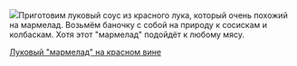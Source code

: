 <!--2025-05-21 16:01:49-->
<div class="yb">
  <div class="rss povarenok"><a href="https://www.povarenok.ru/recipes/show/182689/"><img src="https://www.povarenok.ru/data/cache/2025may/21/28/3177481_21689-640x480.jpg"></a>Приготовим луковый соус из красного лука, который очень похожий на мармелад. Возьмём баночку с собой на природу к сосискам и колбаскам. Хотя этот &quot;мармелад&quot; подойдёт к любому мясу. <p class="titl"><a href="https://www.povarenok.ru/recipes/show/182689/">Луковый "мармелад" на красном вине</a></p></div>
</div>
